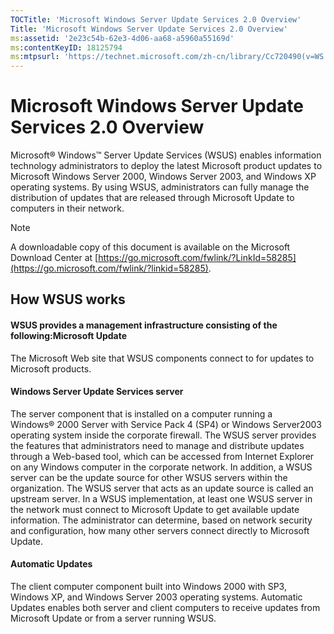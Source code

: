 ```yaml
---
TOCTitle: 'Microsoft Windows Server Update Services 2.0 Overview'
Title: 'Microsoft Windows Server Update Services 2.0 Overview'
ms:assetid: '2e23c54b-62e3-4d06-aa68-a5960a55169d'
ms:contentKeyID: 18125794
ms:mtpsurl: 'https://technet.microsoft.com/zh-cn/library/Cc720490(v=WS.10)'
---
```


Microsoft Windows Server Update Services 2.0 Overview
=====================================================

Microsoft® Windows™ Server Update Services (WSUS) enables information technology administrators to deploy the latest Microsoft product updates to Microsoft Windows Server 2000, Windows Server 2003, and Windows XP operating systems. By using WSUS, administrators can fully manage the distribution of updates that are released through Microsoft Update to computers in their network.

> [!NOTE]   
> A downloadable copy of this document is available on the Microsoft Download Center at [https://go.microsoft.com/fwlink/?LinkId=58285](https://go.microsoft.com/fwlink/?linkid=58285). 

How WSUS works
--------------

#### WSUS provides a management infrastructure consisting of the following:Microsoft Update

The Microsoft Web site that WSUS components connect to for updates to Microsoft products.

#### Windows Server Update Services server

The server component that is installed on a computer running a Windows® 2000 Server with Service Pack 4 (SP4) or Windows Server2003 operating system inside the corporate firewall. The WSUS server provides the features that administrators need to manage and distribute updates through a Web-based tool, which can be accessed from Internet Explorer on any Windows computer in the corporate network. In addition, a WSUS server can be the update source for other WSUS servers within the organization. The WSUS server that acts as an update source is called an upstream server. In a WSUS implementation, at least one WSUS server in the network must connect to Microsoft Update to get available update information. The administrator can determine, based on network security and configuration, how many other servers connect directly to Microsoft Update.

#### Automatic Updates

The client computer component built into Windows 2000 with SP3, Windows XP, and Windows Server 2003 operating systems. Automatic Updates enables both server and client computers to receive updates from Microsoft Update or from a server running WSUS.
